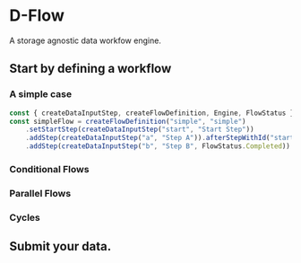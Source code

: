 # D-Flow
A storage agnostic data workfow engine.

## Start by defining a workflow

### A simple case

```javascript
const { createDataInputStep, createFlowDefinition, Engine, FlowStatus } = require('d-flow');
const simpleFlow = createFlowDefinition("simple", "simple")
    .setStartStep(createDataInputStep("start", "Start Step"))
    .addStep(createDataInputStep("a", "Step A")).afterStepWithId("start")
    .addStep(createDataInputStep("b", "Step B", FlowStatus.Completed)).afterStepWithId("a");
```

### Conditional Flows

### Parallel Flows

### Cycles

## Submit your data.

